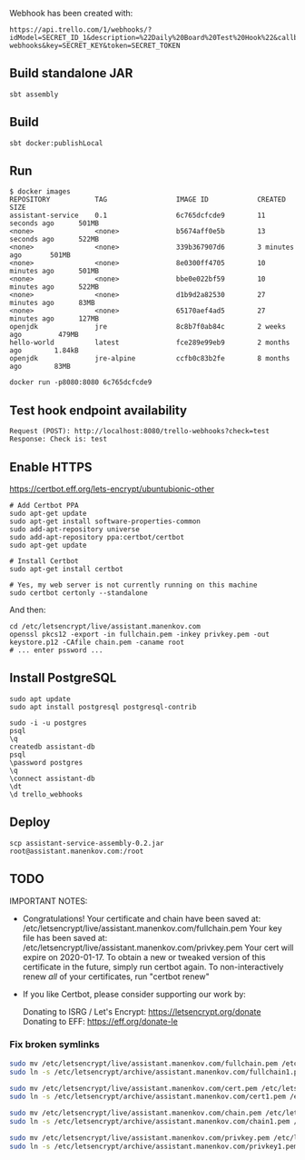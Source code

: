 Webhook has been created with:

```
https://api.trello.com/1/webhooks/?idModel=SECRET_ID_1&description=%22Daily%20Board%20Test%20Hook%22&callbackURL=http%3A%2F%2Fassistant.manenkov.com%2Ftrello-webhooks&key=SECRET_KEY&token=SECRET_TOKEN
```

## Build standalone JAR
```
sbt assembly
```

## Build
```
sbt docker:publishLocal
```

## Run

```
$ docker images
REPOSITORY           TAG                 IMAGE ID            CREATED             SIZE
assistant-service    0.1                 6c765dcfcde9        11 seconds ago      501MB
<none>               <none>              b5674aff0e5b        13 seconds ago      522MB
<none>               <none>              339b367907d6        3 minutes ago       501MB
<none>               <none>              8e0300ff4705        10 minutes ago      501MB
<none>               <none>              bbe0e022bf59        10 minutes ago      522MB
<none>               <none>              d1b9d2a82530        27 minutes ago      83MB
<none>               <none>              65170aef4ad5        27 minutes ago      127MB
openjdk              jre                 8c8b7f0ab84c        2 weeks ago         479MB
hello-world          latest              fce289e99eb9        2 months ago        1.84kB
openjdk              jre-alpine          ccfb0c83b2fe        8 months ago        83MB
```

```
docker run -p8080:8080 6c765dcfcde9
```

## Test hook endpoint availability

```
Request (POST): http://localhost:8080/trello-webhooks?check=test
Response: Check is: test
```

## Enable HTTPS

https://certbot.eff.org/lets-encrypt/ubuntubionic-other

```
# Add Certbot PPA
sudo apt-get update
sudo apt-get install software-properties-common
sudo add-apt-repository universe
sudo add-apt-repository ppa:certbot/certbot
sudo apt-get update

# Install Certbot
sudo apt-get install certbot

# Yes, my web server is not currently running on this machine
sudo certbot certonly --standalone
```

And then:

```
cd /etc/letsencrypt/live/assistant.manenkov.com
openssl pkcs12 -export -in fullchain.pem -inkey privkey.pem -out keystore.p12 -CAfile chain.pem -caname root
# ... enter pssword ...
```

## Install PostgreSQL

```
sudo apt update
sudo apt install postgresql postgresql-contrib

sudo -i -u postgres
psql
\q
createdb assistant-db
psql
\password postgres
\q
\connect assistant-db
\dt
\d trello_webhooks
```

## Deploy

```
scp assistant-service-assembly-0.2.jar root@assistant.manenkov.com:/root
```

## TODO

IMPORTANT NOTES:
 - Congratulations! Your certificate and chain have been saved at:
   /etc/letsencrypt/live/assistant.manenkov.com/fullchain.pem
   Your key file has been saved at:
   /etc/letsencrypt/live/assistant.manenkov.com/privkey.pem
   Your cert will expire on 2020-01-17. To obtain a new or tweaked
   version of this certificate in the future, simply run certbot
   again. To non-interactively renew *all* of your certificates, run
   "certbot renew"
 - If you like Certbot, please consider supporting our work by:

   Donating to ISRG / Let's Encrypt:   https://letsencrypt.org/donate
   Donating to EFF:                    https://eff.org/donate-le

### Fix broken symlinks

```bash
sudo mv /etc/letsencrypt/live/assistant.manenkov.com/fullchain.pem /etc/letsencrypt/live/assistant.manenkov.com/fullchain.pem.old
sudo ln -s /etc/letsencrypt/archive/assistant.manenkov.com/fullchain1.pem /etc/letsencrypt/live/assistant.manenkov.com/fullchain.pem

sudo mv /etc/letsencrypt/live/assistant.manenkov.com/cert.pem /etc/letsencrypt/live/assistant.manenkov.com/cert.pem.old
sudo ln -s /etc/letsencrypt/archive/assistant.manenkov.com/cert1.pem /etc/letsencrypt/live/assistant.manenkov.com/cert.pem

sudo mv /etc/letsencrypt/live/assistant.manenkov.com/chain.pem /etc/letsencrypt/live/assistant.manenkov.com/chain.pem.old
sudo ln -s /etc/letsencrypt/archive/assistant.manenkov.com/chain1.pem /etc/letsencrypt/live/assistant.manenkov.com/chain.pem

sudo mv /etc/letsencrypt/live/assistant.manenkov.com/privkey.pem /etc/letsencrypt/live/assistant.manenkov.com/privkey.pem.old
sudo ln -s /etc/letsencrypt/archive/assistant.manenkov.com/privkey1.pem /etc/letsencrypt/live/assistant.manenkov.com/privkey.pem
```
